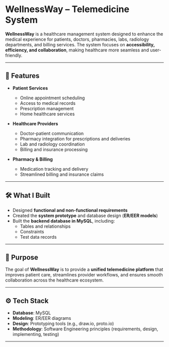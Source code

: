 # WellnessWay – Telemedicine System  

**WellnessWay** is a healthcare management system designed to enhance the medical experience for patients, doctors, pharmacies, labs, radiology departments, and billing services. The system focuses on **accessibility, efficiency, and collaboration**, making healthcare more seamless and user-friendly.  

---

## 📌 Features  

- **Patient Services**
  - Online appointment scheduling  
  - Access to medical records  
  - Prescription management  
  - Home healthcare services  

- **Healthcare Providers**
  - Doctor-patient communication  
  - Pharmacy integration for prescriptions and deliveries  
  - Lab and radiology coordination  
  - Billing and insurance processing  

- **Pharmacy & Billing**
  - Medication tracking and delivery  
  - Streamlined billing and insurance claims  

---

## 🛠️ What I Built  

- Designed **functional and non-functional requirements**  
- Created the **system prototype** and database design (**ER/EER models**)  
- Built the **backend database in MySQL**, including:  
  - Tables and relationships  
  - Constraints  
  - Test data records  

---

## 🎯 Purpose  

The goal of **WellnessWay** is to provide a **unified telemedicine platform** that improves patient care, streamlines provider workflows, and ensures smooth collaboration across the healthcare ecosystem.  

---

## ⚙️ Tech Stack  

- **Database**: MySQL  
- **Modeling**: ER/EER diagrams  
- **Design**: Prototyping tools (e.g., draw.io, proto.io)  
- **Methodology**: Software Engineering principles (requirements, design, implementing, testing)  

---



